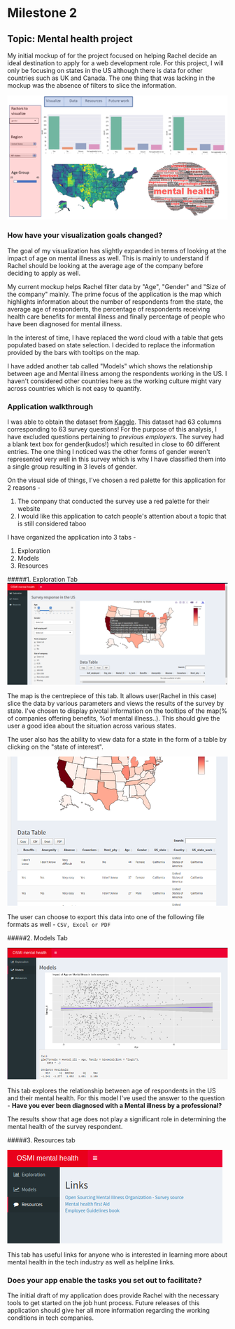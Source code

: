 # Milestone 2

## Topic: Mental health project

My initial mockup of for the project focused on helping Rachel decide an ideal destination to apply for a web development role. For this project, I will only be focusing on states in the US although there is data for other countries such as UK and Canada. The one thing that was lacking in the mockup was the absence of filters to slice the information.

![](OSMI_presn.png)

### How have your visualization goals changed?

The goal of my visualization has slightly expanded in terms of looking at the impact of age on mental illness as well. This is mainly to understand if Rachel should be looking at the average age of the company before deciding to apply as well.

My current mockup helps Rachel filter data by "Age", "Gender" and "Size of the company" mainly. The prime focus of the application is the map which highlights information about the number of respondents from the state, the average age of respondents, the percentage of respondents receiving health care benefits for mental illness and finally percentage of people who have been diagnosed for mental illness.

In the interest of time, I have replaced the word cloud with a table that gets populated based on state selection. I decided to replace the information provided by the bars with tooltips on the map.

I have added another tab called "Models" which shows the relationship between age and Mental illness among the respondents working in the US. I haven't considered other countries here as the working culture might vary across countries which is not easy to quantify.

### Application walkthrough

I was able to obtain the dataset from [Kaggle](https://www.kaggle.com/osmi/mental-health-in-tech-2016). This dataset had 63 columns corresponding to 63 survey questions! For the purpose of this analysis, I have excluded questions pertaining to *previous employers*. The survey had a blank text box for gender(kudos!) which resulted in close to 60 different entries. The one thing I noticed was the other forms of gender weren't represented very well in this survey which is why I have classified them into a single group resulting in 3 levels of gender.

On the visual side of things, I've chosen a red palette for this application for 2 reasons -
1. The company that conducted the survey use a red palette for their website
2. I would like this application to catch people's attention about a topic that is still considered taboo

I have organized the application into 3 tabs -
1. Exploration
2. Models
3. Resources

#####1. Exploration Tab
![](Exploration.png)

The map is the centrepiece of this tab. It allows user(Rachel in this case) slice the data by various parameters and views the results of the survey by state. I've chosen to display pivotal information on the tooltips of the map(% of companies offering benefits, %of mental illness..). This should give the user a good idea about the situation across various states.

The user also has the ability to view data for a state in the form of a table by clicking on the "state of interest".

![](Table.png)

The user can choose to export this data into one of the following file formats as well - `CSV, Excel or PDF`

#####2. Models Tab

![](Models.png)

This tab explores the relationship between age of respondents in the US and their mental health. For this model I've used the answer to the question -  **Have you ever been diagnosed with a Mental illness by a professional?**

The results show that age does not play a significant role in determining the mental health of the survey respondent.

#####3. Resources tab

![](Resources.png)

This tab has useful links for anyone who is interested in learning more about mental health in the tech industry as well as helpline links.


### Does your app enable the tasks you set out to facilitate?

The initial draft of my application does provide Rachel with the necessary tools to get started on the job hunt process. Future releases of this application should give her all more information regarding the working conditions in tech companies.
